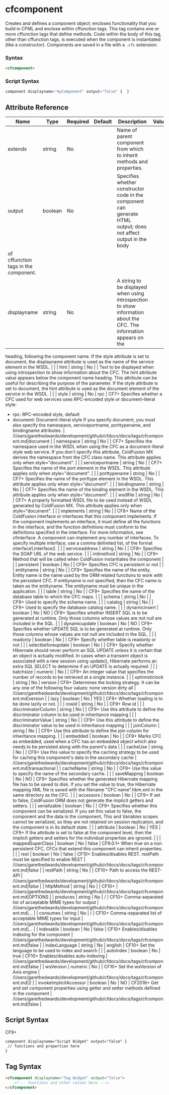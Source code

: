 # cfcomponent

Creates and defines a component object; encloses functionality that you build in CFML and enclose within cffunction tags. This tag contains one or more cffunction tags that define methods. Code within the body of this tag, other than cffunction tags, is executed when the component is instantiated (like a constructor). Components are saved in a file with a `.cfc` extension.

### Syntax

```html
<cfcomponent>
```

### Script Syntax

```javascript
component displayname="myComponent" output="false" {  }
```

## Attribute Reference

| Name | Type | Required | Default | Description | Values |
| --- | --- | --- | --- | --- | --- |
| extends | string | No |  | Name of parent component from which to inherit methods and properties. |  |
| output | boolean | No |  | Specifies whether constructor code in the component can generate HTML output; does not affect output in the body
 of cffunction tags in the component. |  |
| displayname | string | No |  | A string to be displayed when using introspection to show information about the CFC. The information appears on the
 heading, following the component name.
 If the style attribute is set to document, the displayname
 attribute is used as the name of the service element in the WSDL. |  |
| hint | string | No |  | Text to be displayed when using introspection to show information about the CFC. The hint attribute value
 appears below the component name heading. This attribute
 can be useful for describing the purpose of the parameter.
 If the style attribute is set to document, the hint
 attribute is used as the document element of the service
 in the WSDL. |  |
| style | string | No | rpc | CF7+ Specifies whether a CFC used for web services uses RPC-encoded style or document-literal style:
 - rpc: RPC-encoded style, default
 - document: Document-literal style
 If you specify document, you must also specify the namespace,
 serviceportname, porttypename, and bindingname attributes. | /Users/garethedwards/development/github/cfdocs/docs/tags/cfcomponent.md|document |
| namespace | string | No |  | CF7+ Specifies the namespace used in the WSDL when using the CFC as a document-literal style web service.
 If you don't specify this attribute, ColdFusion MX
 derives the namespace from the CFC class name.
 This attribute applies only when style="document". |  |
| serviceportname | string | No |  | CF7+ Specifies the name of the port element in the WSDL. This attribute applies only when style="document". |  |
| porttypename | string | No |  | CF7+ Specifies the name of the porttype element in the WSDL. This attribute applies only when style="document". |  |
| bindingname | string | No |  | CF7+ Specifies the name of the binding element in the WSDL. This attribute applies only when style="document". |  |
| wsdlfile | string | No |  | CF7+ A properly formatted WSDL file to be used instead of WSDL generated by ColdFusion MX.
 This attribute applies only when style="document". |  |
| implements | string | No |  | CF8+ Name of the ColdFusion interface or interfaces that this component implements. If the 
 component implements an interface, it must 
 define all the functions in the interface, and the 
 function definitions must conform to the 
 definitions specified in the interface. For more 
 information, see cfinterface. 
 A component can implement any number of 
 interfaces. To specify multiple interface, use a 
 comma delimited list, of the format 
 interface1,interface2. |  |
| serviceaddress | string | No |  | CF8+ Specifies the SOAP URL of the web service. |  |
| initmethod | string | No |  | CF9+ Method that will be called when ColdFusion instantiates the component |  |
| persistent | boolean | No |  | CF9+ Specifies CFC is persistent or not |  |
| entityname | string | No |  | CF9+ Specifies the name of the entity. Entity name is the name used by the ORM related functions to work with the persistent CFC. If entityname is not specified, then the CFC name is taken as the entityname. The entityname must be unique in the application. |  |
| table | string | No |  | CF9+ Specifies the name of the database table to which the CFC maps. |  |
| schema | string | No |  | CF9+ Used to specify the schema name. |  |
| catalog | string | No |  | CF9+ Used to specify the database catalog name. |  |
| dynamicinsert | boolean | No | NO | CF9+ Specifies whether INSERT SQL is to be generated at runtime.
Only those columns whose values are not null are included in the SQL. |  |
| dynamicupdate | boolean | No | NO | CF9+ Specifies whether UPDATE SQL is to be generated at runtime.
Only those columns whose values are not null are included in the SQL. |  |
| readonly | boolean | No |  | CF9+ Specify whether table is readonly or not |  |
| selectbeforeupdate | boolean | No |  | CF9+ Specify whether Hibernate should never perform an SQL UPDATE unless it is certain that an object is actually modified.
In cases when a transient object is associated with a new session using update(), Hibernate performs an extra SQL SELECT to determine if an UPDATE is actually required. |  |
| batchsize | numeric | No |  | CF9+ An integer value that specifies the number of records to be retrieved at a single instance. |  |
| optimisticlock | string | No | version | CF9+ Determines the locking strategy.
It can be any one of the following four values:
none
version
dirty
all | /Users/garethedwards/development/github/cfdocs/docs/tags/cfcomponent.md|version |
| lazy | boolean | No | YES | CF9+ Whether loading is to be done lazily or not. |  |
| rowid | string | No |  | CF9+ Row id |  |
| discriminatorColumn | string | No |  | CF9+ Use this attribute to define the discriminator column to be used in inheritance mapping |  |
| discriminatorValue | string | No |  | CF9+ Use this attribute to define the discriminator value to be used in inheritance mapping |  |
| joinColumn | string | No |  | CF9+ Use this attribute to define the join column for inheritance mapping. |  |
| embedded | boolean | No |  | CF9+ Marks CFC as embedded, used when a CFC has an embedded object which also needs to be persisted along with the parent's data |  |
| cacheUse | string | No |  | CF9+ Use this value to specify the caching strategy to be used for caching this component's data in the secondary cache | /Users/garethedwards/development/github/cfdocs/docs/tags/cfcomponent.md|transactional |
| cacheName | string | No |  | CF9+ Use this value to specify the name of the secondary cache. |  |
| saveMapping | boolean | No | NO | CF9+ Specifies whether the generated Hibernate mapping file has to be saved to disk. If you set the value to true, the Hibernate mapping XML file is saved with the filename "CFC name".hbm.xml in the same directory as the CFC. |  |
| accessors | boolean | No |  | CF9+ If set to false, ColdFusion ORM does not generate the implicit getters and setters. |  |
| serializable | boolean | No |  | CF9+ Specifies whether this component can be serialized. If you set this value to false, the component and the data in the component‚ This and Variables scopes cannot be serialized, so they are not retained on session replication, and the component is in its default state. |  |
| attribute | boolean | No | YES | CF9+ If the attribute is set to false at the component level, then the implicit getters and setters for the individual properties are ignored. |  |
| mappedSuperClass | boolean | No | false | CF9.0.1+ When true on a non persistent CFC, CFCs that extend this component can inherit properties. |  |
| rest | boolean | No | false | CF10+ Enables/disables REST.
restPath must be specified to enable REST | /Users/garethedwards/development/github/cfdocs/docs/tags/cfcomponent.md|false |
| restPath | string | No |  | CF10+ Path to access the REST-API | /Users/garethedwards/development/github/cfdocs/docs/tags/cfcomponent.md|false |
| httpMethod | string | No |  | CF10+ | /Users/garethedwards/development/github/cfdocs/docs/tags/cfcomponent.md|OPTIONS |
| produces | string | No | / | CF10+ Comma-separated list of acceptable MIME types for output | /Users/garethedwards/development/github/cfdocs/docs/tags/cfcomponent.md|... |
| consumes | string | No | / | CF10+ Comma-separated list of acceptable MIME types for input | /Users/garethedwards/development/github/cfdocs/docs/tags/cfcomponent.md|... |
| indexable | boolean | No | false | CF10+ Enables/disables indexing for the component | /Users/garethedwards/development/github/cfdocs/docs/tags/cfcomponent.md|false |
| indexLanguage | string | No | english | CF10+ Set the language to be used to index and search |  |
| autoIndex | boolean | No | true | CF10+ Enables/disables auto-indexing | /Users/garethedwards/development/github/cfdocs/docs/tags/cfcomponent.md|false |
| wsVersion | numeric | No |  | CF10+ Set the wsVersion of Axis engine | /Users/garethedwards/development/github/cfdocs/docs/tags/cfcomponent.md|2 |
| invokeImplicitAccessor | boolean | No | NO | CF2016+ Get and set component properties using getter and setter methods defined in the component | /Users/garethedwards/development/github/cfdocs/docs/tags/cfcomponent.md|false |

## Script Syntax

CF9+

```html
component displayname="Script Widget" output="false" { 
 // functions and properties here 
}
```

## Tag Syntax

```html
<cfcomponent displayname="Tag Widget" output="false"> 
    <!--- functions and other values here ---> 
</cfcomponent>
```
